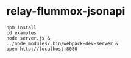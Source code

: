 # relay-flummox-jsonapi

```
npm install
cd examples
node server.js &
../node_modules/.bin/webpack-dev-server &
open http://localhost:8080
```
